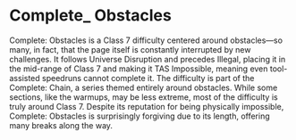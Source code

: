 # Complete_ Obstacles

Complete: Obstacles is a Class 7 difficulty centered around obstacles—so many, in fact, that the page itself is constantly interrupted by new challenges. It follows Universe Disruption and precedes Illegal, placing it in the mid-range of Class 7 and making it TAS Impossible, meaning even tool-assisted speedruns cannot complete it. The difficulty is part of the Complete: Chain, a series themed entirely around obstacles. While some sections, like the warmups, may be less extreme, most of the difficulty is truly around Class 7. Despite its reputation for being physically impossible, Complete: Obstacles is surprisingly forgiving due to its length, offering many breaks along the way.
